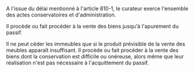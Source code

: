 A l'issue du délai mentionné à l'article 810-1, le curateur exerce l'ensemble des actes conservatoires et d'administration.

Il procède ou fait procéder à la vente des biens jusqu'à l'apurement du passif.

Il ne peut céder les immeubles que si le produit prévisible de la vente des meubles apparaît insuffisant. Il procède ou fait procéder à la vente des biens dont la conservation est difficile ou onéreuse, alors même que leur réalisation n'est pas nécessaire à l'acquittement du passif.
